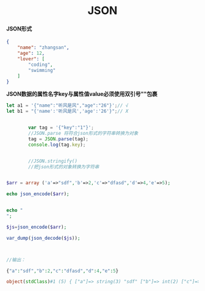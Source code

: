 <h1 align="center">JSON</h1>



#### JSON形式

```json
{
    "name": "zhangsan",
    "age": 12,
    "lover": [
        "coding",
        "swimming"
    ]
}
```





**JSON数据的属性名字key与属性值value必须使用双引号""包裹**

```javascript
let a1 = '{"name":"听风是风","age":"26"}';// √
let b1 = "{'name':'听风是风','age':'26'}";// X


        var tag = '{"key":"1"}';
		//JSON.parse 将符合json形式的字符串转换为对象
        tag = JSON.parse(tag);
        console.log(tag.key);


		//JSON.stringify()
		//把json形式的对象转换为字符串
```





```php

$arr = array ('a'=>"sdf",'b'=>2,'c'=>"dfasd",'d'=>4,'e'=>5);

echo json_encode($arr);


echo "
";

$js=json_encode($arr);

var_dump(json_decode($js));



//输出：

{"a":"sdf","b":2,"c":"dfasd","d":4,"e":5}

object(stdClass)#1 (5) { ["a"]=> string(3) "sdf" ["b"]=> int(2) ["c"]=> string(5) "dfasd" ["d"]=> int(4) ["e"]=> int(5) }
```

